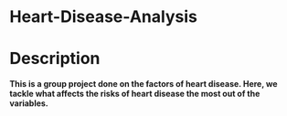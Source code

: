 # Heart-Disease-Analysis

<h1> Description </h1>

<b> This is a group project done on the factors of heart disease. Here, we tackle what affects the risks of heart disease the most out of the variables. </b>
